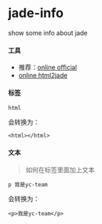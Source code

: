 jade-info
=========

show some info about jade


#### 工具

* 推荐：[online official](http://jade-lang.com/)
* [online html2jade](http://html2jade.aaron-powell.com/)



#### 标签

```shell
html
```

会转换为：

```shell
<html></html>
```


#### 文本

> 如何在标签里面加上文本

```shell
p 我是yc-team
```

会转换为：

```shell
<p>我是yc-team</p>
```
